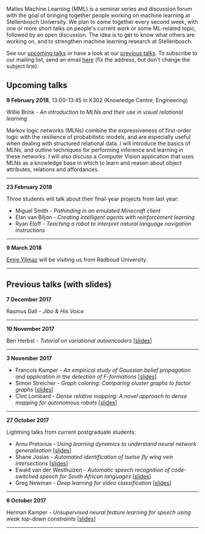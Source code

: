 Maties Machine Learning (MML) is a seminar series and discussion forum with the goal of bringing together people working on machine learning at Stellenbosch University. We plan to come together every second week, with one or more short talks on people's current work or some ML-related topic, followed by an open discussion. The idea is to get to know what others are working on, and to strengthen machine learning research at Stellenbosch.

See our [upcoming talks](#upcoming-talks) or have a look at our [previous talks](#previous-talks). To subscribe to our mailing list, send an email <a href="mailto:sympa [at] sympa [dot] sun [dot] ac [dot] za?subject=subscribe mml">here</a> (fix the address, but don't change the subject line).


## Upcoming talks

**9 February 2018**, 13:00-13:45 in K302 (Knowledge Centre, Engineering)

Willie Brink - _An introduction to MLNs and their use in visual relational learning_

Markov logic networks (MLNs) combine the expressiveness of first-order logic with the resilience of probabilistic models, and are especially useful when dealing with structured relational data. I will introduce the basics of MLNs, and outline techniques for performing inference and learning in these networks. I will also discuss a Computer Vision application that uses MLNs as a knowledge base in which to learn and reason about object attributes, relations and affordances.

* * *

**23 February 2018**

Three students will talk about their final-year projects from last year:

- Miguel Smith - _Pathinding in an emulated Minecraft client_
- Elan van Biljon - _Creating intelligent agents with reinforcement learning_
- Ryan Eloff - _Teaching a robot  to interpret natural language navigation instructions_

* * *

**9 March 2018**

[Emre Yilmaz](https://sites.google.com/site/schemreier/) will be visiting us from Radboud University.


* * *

## Previous talks (with slides)

**7 December 2017**

Rasmus Dall - _Jibo & His Voice_

* * *

**10 November 2017**

Ben Herbst - _Tutorial on variational autoencoders_ [[slides](slides/2017-11-10_herbst.pdf)]

* * *

**3 November 2017**

- Francois Kamper - _An empirical study of Gaussian belief propagation and application in the detection of F-formations_ [[slides](slides/2017-11-03_kamper.pdf)]
- Simon Streicher - _Graph coloring: Comparing cluster graphs to factor graphs_ [[slides](slides/2017-11-03_streicher.pdf)]
- Clint Lombard - _Dense relative mapping: A novel approach to dense mapping for autonomous robots_ [[slides](slides/2017-11-03_lombard.pdf)]

* * *

**27 October 2017**

Lightning talks from current postgraduate students:

- Arnu Pretorius - _Using learning dynamics to understand neural network generalisation_ [[slides](slides/2017-10-27_pretorius.pdf)]
- Shane Josias - _Automated identification of tsetse fly wing vein intersections_ [[slides](slides/2017-10-27_josias.pdf)]
- Ewald van der Westhuizen - _Automatic speech recognition of code-switched speech for South African languages_ [[slides](slides/2017-10-27_vanderwesthuizen.pptx)]
- Greg Newman - _Deep learning for video classification_ [[slides](slides/2017-10-27_newman.pdf)]

* * *

**6 October 2017**

Herman Kamper - _Unsupervised neural feature learning for speech using weak top-down constraints_ [[slides](slides/2017-10-06_kamper.pdf)]

* * *
